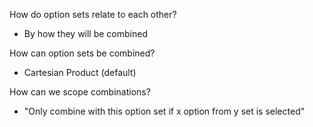 How do option sets relate to each other?
- By how they will be combined

How can option sets be combined?
- Cartesian Product (default)

How can we scope combinations?
- "Only combine with this option set if x option from y set is selected"

